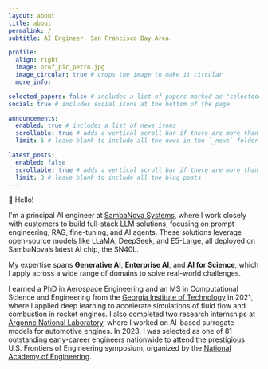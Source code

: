 ```yaml
---
layout: about
title: about
permalink: /
subtitle: AI Engineer. San Francisco Bay Area.

profile:
  align: right
  image: prof_pic_petro.jpg
  image_circular: true # crops the image to make it circular
  more_info:

selected_papers: false # includes a list of papers marked as "selected={true}"
social: true # includes social icons at the bottom of the page

announcements:
  enabled: true # includes a list of news items
  scrollable: true # adds a vertical scroll bar if there are more than 3 news items
  limit: 5 # leave blank to include all the news in the `_news` folder

latest_posts:
  enabled: false
  scrollable: true # adds a vertical scroll bar if there are more than 3 new posts items
  limit: 3 # leave blank to include all the blog posts
---
```


👋 Hello!

I'm a principal AI engineer at [SambaNova Systems](https://sambanova.ai/), where I work closely with customers to build full-stack LLM solutions, focusing on prompt engineering, RAG, fine-tuning, and AI agents. These solutions leverage open-source models like LLaMA, DeepSeek, and E5-Large, all deployed on SambaNova’s latest AI chip, the SN40L.

My expertise spans **Generative AI**, **Enterprise AI**, and **AI for Science**, which I apply across a wide range of domains to solve real-world challenges.

I earned a PhD in Aerospace Engineering and an MS in Computational Science and Engineering from the [Georgia Institute of Technology](https://www.gatech.edu/) in 2021, where I applied deep learning to accelerate simulations of fluid flow and combustion in rocket engines. I also completed two research internships at [Argonne National Laboratory](https://www.anl.gov), where I worked on AI-based surrogate models for automotive engines. In 2023, I was selected as one of 81 outstanding early-career engineers nationwide to attend the prestigious U.S. Frontiers of Engineering symposium, organized by the [National Academy of Engineering](https://www.nae.edu/).
